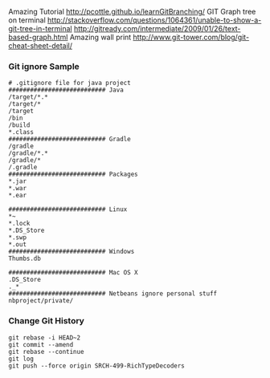 Amazing Tutorial http://pcottle.github.io/learnGitBranching/
GIT Graph tree on terminal
http://stackoverflow.com/questions/1064361/unable-to-show-a-git-tree-in-terminal
http://gitready.com/intermediate/2009/01/26/text-based-graph.html
Amazing wall print http://www.git-tower.com/blog/git-cheat-sheet-detail/

### Git ignore Sample

```
# .gitignore file for java project
########################### Java
/target/*.*
/target/*
/target
/bin
/build
*.class
########################### Gradle
/gradle
/gradle/*.*
/gradle/*
/.gradle
########################### Packages
*.jar
*.war
*.ear
 
########################### Linux
*~
*.lock
*.DS_Store
*.swp
*.out
########################### Windows
Thumbs.db
 
########################### Mac OS X
.DS_Store
._*
########################### Netbeans ignore personal stuff 
nbproject/private/

```

### Change Git History

```
git rebase -i HEAD~2
git commit --amend
git rebase --continue
git log
git push --force origin SRCH-499-RichTypeDecoders
```
